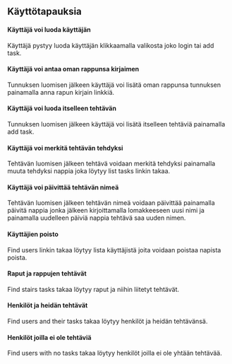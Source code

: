 ## Käyttötapauksia

#### Käyttäjä voi luoda käyttäjän

Käyttäjä pystyy luoda käyttäjän klikkaamalla valikosta joko login tai add task.

#### Käyttäjä voi antaa oman rappunsa kirjaimen

Tunnuksen luomisen jälkeen käyttäjä voi lisätä oman rappunsa tunnuksen painamalla anna rapun kirjain linkkiä.

#### Käyttäjä voi luoda itselleen tehtävän

Tunnuksen luomisen jälkeen käyttäjä voi lisätä itselleen tehtäviä painamalla add task.

#### Käyttäjä voi merkitä tehtävän tehdyksi

Tehtävän luomisen jälkeen tehtävä voidaan merkitä tehdyksi painamalla muuta tehdyksi nappia joka löytyy list tasks linkin takaa.

#### Käyttäjä voi päivittää tehtävän nimeä

Tehtävän luomisen jälkeen tehtävän nimeä voidaan päivittää painamalla päivitä nappia jonka jälkeen kirjoittamalla lomakkeeseen uusi nimi ja painamalla uudelleen päiviä nappia tehtävä saa uuden nimen.

#### Käyttäjien poisto

Find users linkin takaa löytyy lista käyttäjistä joita voidaan poistaa napista poista.

#### Raput ja rappujen tehtävät

Find stairs tasks takaa löytyy raput ja niihin liitetyt tehtävät.

#### Henkilöt ja heidän tehtävät

Find users and their tasks takaa löytyy henkilöt ja heidän tehtävänsä.

#### Henkilöt joilla ei ole tehtäviä

Find users with no tasks takaa löytyy henkilöt joilla ei ole yhtään tehtävää.
